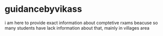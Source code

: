 # guidancebyvikass
i am here to provide exact information about comptetive rxams beacuse so many students have lack information about that, mainly in villages area
